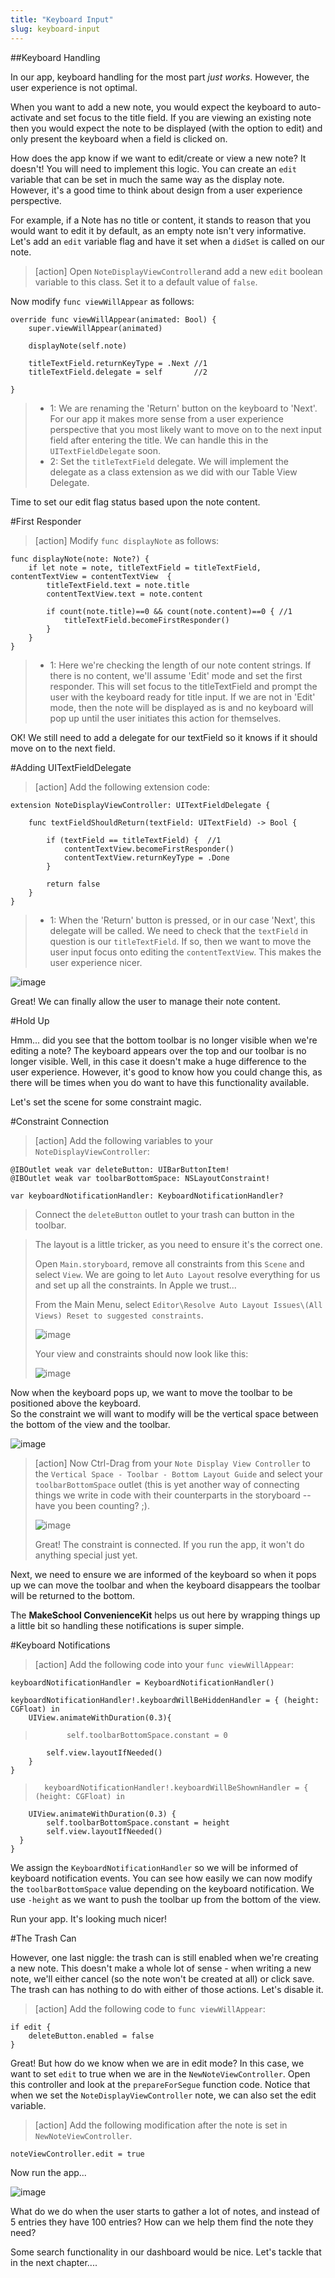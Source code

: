 ```yaml
---
title: "Keyboard Input"
slug: keyboard-input
---
```


##Keyboard Handling

In our app, keyboard handling for the most part *just works*. However, the user experience is not optimal.

When you want to add a new note, you would expect the keyboard to auto-activate and set focus to the title field.
If you are viewing an existing note then you would expect the note to be displayed (with the option to edit) and only present the keyboard when a field is clicked on.

How does the app know if we want to edit/create or view a new note? It doesn't! You will need to implement this logic.
You can create an `edit` variable that can be set in much the same way as the display note. However, it's a good time to think about design
from a user experience perspective.

For example, if a Note has no title or content, it stands to reason that you would want to edit it by default, as an empty note isn't very informative.
Let's add an `edit` variable flag and have it set when a `didSet` is called on our note.

> [action]
> Open `NoteDisplayViewController`and add a new `edit` boolean variable to this class. Set it to a default value of `false`.
>
Now modify `func viewWillAppear` as follows:
>
	override func viewWillAppear(animated: Bool) {
        super.viewWillAppear(animated)
>
        displayNote(self.note)
>
        titleTextField.returnKeyType = .Next //1
        titleTextField.delegate = self       //2
>
    }
>
> - 1: We are renaming the 'Return' button on the keyboard to 'Next'. For our app it makes more sense from a user experience perspective that you most likely
> want to move on to the next input field after entering the title.  We can handle this in the `UITextFieldDelegate` soon.
> - 2: Set the `titleTextField` delegate. We will implement the delegate as a class extension as we did with our Table View Delegate.

Time to set our edit flag status based upon the note content.

#First Responder

> [action]
> Modify `func displayNote` as follows:
>
    func displayNote(note: Note?) {
        if let note = note, titleTextField = titleTextField, contentTextView = contentTextView  {
            titleTextField.text = note.title
            contentTextView.text = note.content
>
            if count(note.title)==0 && count(note.content)==0 { //1
                titleTextField.becomeFirstResponder()
            }
        }
    }
>
> - 1: Here we're checking the length of our note content strings. If there is no content, we'll assume 'Edit' mode and set the first responder. This will set focus to the titleTextField
and prompt the user with the keyboard ready for title input.
> If we are not in 'Edit' mode, then the note will be displayed as is and no keyboard will pop up until the user initiates this action for themselves.

OK! We still need to add a delegate for our textField so it knows if it should move on to the next field.

#Adding UITextFieldDelegate

> [action]
> Add the following extension code:
>
    extension NoteDisplayViewController: UITextFieldDelegate {
>
        func textFieldShouldReturn(textField: UITextField) -> Bool {
>
            if (textField == titleTextField) {  //1
                contentTextView.becomeFirstResponder()
                contentTextView.returnKeyType = .Done
            }
>
            return false
        }
    }
>

> - 1: When the 'Return' button is pressed, or in our case 'Next', this delegate will be called. We need to check that the `textField` in question is our `titleTextField`. If so, then
we want to move the user input focus onto editing the `contentTextView`. This makes the user experience nicer.

![image](simulator_keyboard.png)

Great! We can finally allow the user to manage their note content.

#Hold Up

Hmm... did you see that the bottom toolbar is no longer visible when we're editing a note?
The keyboard appears over the top and our toolbar is no longer visible. Well, in this case it doesn't make a huge difference to the user experience. However,
it's good to know how you could change this, as there will be times when you do want to have this functionality available.

Let's set the scene for some constraint magic.

#Constraint Connection

> [action]
> Add the following variables to your `NoteDisplayViewController`:
>
    @IBOutlet weak var deleteButton: UIBarButtonItem!
    @IBOutlet weak var toolbarBottomSpace: NSLayoutConstraint!
>
    var keyboardNotificationHandler: KeyboardNotificationHandler?
>
>
> Connect the `deleteButton` outlet to your trash can button in the toolbar.

> The layout is a little tricker, as you need to ensure it's the correct one.
>
> Open `Main.storyboard`, remove all constraints from this `Scene` and select `View`. We are going to let `Auto Layout` resolve everything for us and set up all the constraints. In Apple we trust...
>
> From the Main Menu, select `Editor\Resolve Auto Layout Issues\(All Views) Reset to suggested constraints`.
>
> ![image](autolayout_view_resolve.png)
>
> Your view and constraints should now look like this:
>
> ![image](constraints_view.png)

Now when the keyboard pops up, we want to move the toolbar to be positioned above the keyboard.  
So the constraint we will want to modify will be the vertical space between the bottom of the view and the toolbar.

![image](vertical_space_constraint.png)

> [action]
> Now Ctrl-Drag from your `Note Display View Controller` to the `Vertical Space - Toolbar - Bottom Layout Guide` and select your `toolbarBottomSpace` outlet (this is yet another way of connecting things we write in code with their counterparts in the storyboard -- have you been counting? ;).
>
> ![image](connect_constraint.png)
>
> Great! The constraint is connected. If you run the app, it won't do anything special just yet.  

Next, we need to ensure we are informed of the keyboard so when it pops up we can move the toolbar and when the keyboard disappears the toolbar will be returned to the bottom.

The **MakeSchool ConvenienceKit** helps us out here by wrapping things up a little bit so handling these notifications is super simple.  

#Keyboard Notifications

>[action]
>Add the following code into your `func viewWillAppear`:
>
    keyboardNotificationHandler = KeyboardNotificationHandler()
>
>
	keyboardNotificationHandler!.keyboardWillBeHiddenHandler = { (height: CGFloat) in
        UIView.animateWithDuration(0.3){
>            self.toolbarBottomSpace.constant = 0
            self.view.layoutIfNeeded()
        }
    }
>
>   	keyboardNotificationHandler!.keyboardWillBeShownHandler = { (height: CGFloat) in
        UIView.animateWithDuration(0.3) {
            self.toolbarBottomSpace.constant = height
            self.view.layoutIfNeeded()
      }
	}
>

We assign the `KeyboardNotificationHandler` so we will be informed of keyboard notification events.  You can see how easily we can now modify the `toolbarBottomSpace` value depending
on the keyboard notification.  We use `-height` as we want to push the toolbar up from the bottom of the view.

Run your app. It's looking much nicer!

#The Trash Can

However, one last niggle: the trash can is still enabled when we're creating a new note. This doesn't make a whole lot of sense - when writing a new note, we'll either cancel (so the note won't be created at all) or click save. The trash can has nothing to do with either of those actions. Let's disable it.  

> [action]
> Add the following code to `func viewWillAppear`:
>
    if edit {
        deleteButton.enabled = false
    }
>

Great! But how do we know when we are in edit mode?  In this case, we want to set `edit` to true when we are in the `NewNoteViewController`.
Open this controller and look at the `prepareForSegue` function code.
Notice that when we set the `NoteDisplayViewController` note, we can also set the edit variable.

> [action]
> Add the following modification after the note is set in `NewNoteViewController`.
>
    noteViewController.edit = true
>

Now run the app...

![image](trash_can.png)

What do we do when the user starts to gather a lot of notes, and instead of 5 entries they have 100 entries? How can we help them find the note they need?

Some search functionality in our dashboard would be nice.  Let's tackle that in the next chapter....

